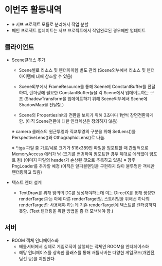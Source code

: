 # 이번주 활동내역
  - ※ 서브 프로젝트 모듈로 분리해서 작업 분할
  - 메인 프로젝트 업데이트는 서브 프로젝트에서 작업완료된 경우에만 업데이트

## 클라이언트
  - Scene클래스 추가
    - Scene별로 리소스 및 렌더아이템 별도 관리
      (Scene외부에서 리소스 및 렌더아이템에 대해 참조할 수 있음)

    - Scene외부에서 FrameResource를 통해 Scene에 ConstantBuffer를 전달하여,
      렌더링에 필요한 ConstantBuffer들을 각 Scene에서 업데이트하는 구조
      (ShadowTransform을 업데이트하기 위해 Scene외부에서 Scene에 ShadowMap을 전달함.)

    - Scene의 PropertiesInit과 전환을 보이기 위해 3초마다 1번씩 장면전환하게 함.
      (아직 Scene전환에 대한 인터렉션은 정의하지 않음)

    ※ camera 클래스의 원근투영과 직교투영의 구분을 위해
      SetLens()를 PerspectiveLens()와 OthographicLens()로 나눔.

    ※ *.tga 파일 중 가로/세로 크기가 516x389인 파일을 임포트할 때 간헐적으로 MemoryAccess 에러가 남
      (크기를 변경하여 임포트한 경우 제대로 에러없이 임포트 됨)
      (이미지 파일의 header가 손상된 것으로 추측하고 있음)
    ※ 향후 PngLoader를 추가할 예정
      (아직은 알파블렌딩을 구현하지 않아 불투명한 객체만 렌더링하고 있음)

  - 텍스트 렌더 설계
    - TextDraw를 위해 임의의 DC를 생성해야하는데
      이는 DirectX를 통해 생성한 renderTarget과는 아예 다른 renderTarget임.
      스트리밍을 위해선 하나의 renderTarget만 사용해야 하는데
      기존 renderTarget에 텍스트를 렌더링하지 못함.
      (Text 렌더링을 위한 방법을 좀 더 모색해야 함.)

## 서버
  - ROOM 객체 인터페이스화
    - 배틀서버에서 실제로 게임로직이 실행되는 객체인 ROOM을 인터페이스화
    - 해당 인터페이스를 상속한 클래스를 통해 배틀서버는 다양한 게임모드(개인전, 팀전 등)를 지원한다.